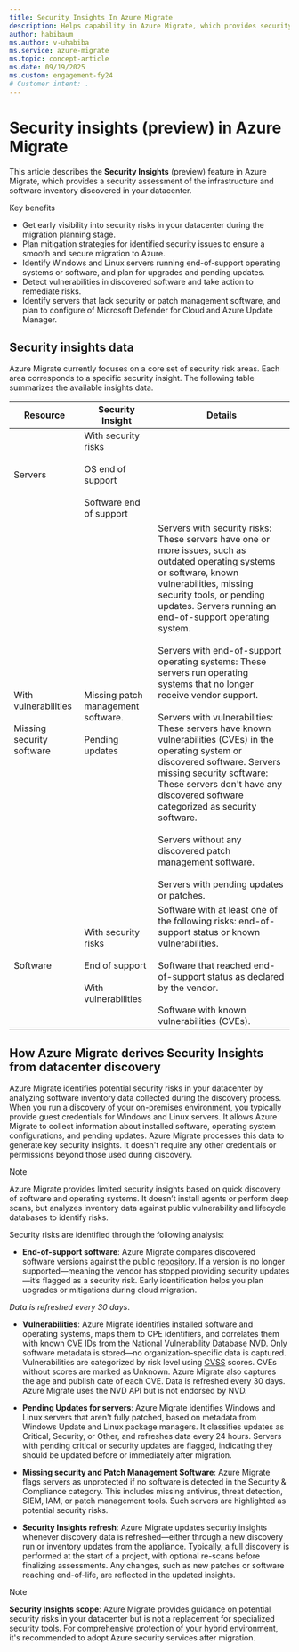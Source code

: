 ```yaml
---
title: Security Insights In Azure Migrate
description: Helps capability in Azure Migrate, which provides security assessment of Infrastructure and Software inventory discovered in your datacenter.
author: habibaum
ms.author: v-uhabiba
ms.service: azure-migrate 
ms.topic: concept-article 
ms.date: 09/19/2025
ms.custom: engagement-fy24 
# Customer intent: .
---
```


# Security insights (preview) in Azure Migrate 

This article describes the **Security Insights** (preview) feature in Azure Migrate, which provides a security assessment of the infrastructure and software inventory discovered in your datacenter.

Key benefits

- Get early visibility into security risks in your datacenter during the migration planning stage.
- Plan mitigation strategies for identified security issues to ensure a smooth and secure migration to Azure.
- Identify Windows and Linux servers running end-of-support operating systems or software, and plan for upgrades and pending updates.
- Detect vulnerabilities in discovered software and take action to remediate risks.
- Identify servers that lack security or patch management software, and plan to configure of Microsoft Defender for Cloud and Azure Update Manager.


## Security insights data

Azure Migrate currently focuses on a core set of security risk areas. Each area corresponds to a specific security insight. The following table summarizes the available insights data.

| Resource | Security Insight | Details | 
| --- | --- | --- | 
| Servers | With security risks </br> </br> OS end of support </br> </br> Software end of support 
</br></br> With vulnerabilities </br></br> Missing security software| </br></br> Missing patch management software. </br> </br> Pending updates| Servers with security risks: These servers have one or more issues, such as outdated operating systems or software, known vulnerabilities, missing security tools, or pending updates. Servers running an end-of-support operating system. </br></br> Servers with end-of-support operating systems: These servers run operating systems that no longer receive vendor support.</br></br> Servers with vulnerabilities: These servers have known vulnerabilities (CVEs) in the operating system or discovered software. Servers missing security software: These servers don't have any discovered software categorized as security software. </br></br> Servers without any discovered patch management software. </br></br> Servers with pending updates or patches. | 
| Software | With security risks </br></br> End of support </br></br> With vulnerabilities| Software with at least one of the following risks: end-of-support status or known vulnerabilities. </br></br> Software that reached end-of-support status as declared by the vendor.</br></br> Software with known vulnerabilities (CVEs). | 

## How Azure Migrate derives Security Insights from datacenter discovery

Azure Migrate identifies potential security risks in your datacenter by analyzing software inventory data collected during the discovery process. When you run a discovery of your on-premises environment, you typically provide guest credentials for Windows and Linux servers. It allows Azure Migrate to collect information about installed software, operating system configurations, and pending updates.
Azure Migrate processes this data to generate key security insights. It doesn't require any other credentials or permissions beyond those used during discovery.

>[!Note]
> Azure Migrate provides limited security insights based on quick discovery of software and operating systems. It doesn’t install agents or perform deep scans, but analyzes inventory data against public vulnerability and lifecycle databases to identify risks.

Security risks are identified through the following analysis:

- **End-of-support software**: Azure Migrate compares discovered software versions against the public [repository](https://endoflife.date/). If a version is no longer supported—meaning the vendor has stopped providing security updates—it’s flagged as a security risk. Early identification helps you plan upgrades or mitigations during cloud migration.

*Data is refreshed every 30 days*.

- **Vulnerabilities**: Azure Migrate identifies installed software and operating systems, maps them to CPE identifiers, and correlates them with known [CVE](https://www.cve.org/) IDs from the National Vulnerability Database [NVD](https://nvd.nist.gov/). Only software metadata is stored—no organization-specific data is captured. Vulnerabilities are categorized by risk level using [CVSS](https://nvd.nist.gov/vuln-metrics/cvss) scores. CVEs without scores are marked as Unknown. Azure Migrate also captures the age and publish date of each CVE. Data is refreshed every 30 days. Azure Migrate uses the NVD API but is not endorsed by NVD.

- **Pending Updates for servers**: Azure Migrate identifies Windows and Linux servers that aren't fully patched, based on metadata from Windows Update and Linux package managers. It classifies updates as Critical, Security, or Other, and refreshes data every 24 hours. Servers with pending critical or security updates are flagged, indicating they should be updated before or immediately after migration.

- **Missing security and Patch Management Software**: Azure Migrate flags servers as unprotected if no software is detected in the Security & Compliance category. This includes missing antivirus, threat detection, SIEM, IAM, or patch management tools. Such servers are highlighted as potential security risks. 

- **Security Insights refresh**: Azure Migrate updates security insights whenever discovery data is refreshed—either through a new discovery run or inventory updates from the appliance. Typically, a full discovery is performed at the start of a project, with optional re-scans before finalizing assessments. Any changes, such as new patches or software reaching end-of-life, are reflected in the updated insights. 

>[!Note]
> **Security Insights scope**: Azure Migrate provides guidance on potential security risks in your datacenter but is not a replacement for specialized security tools. For comprehensive protection of your hybrid environment, it's recommended to adopt Azure security services after migration. 